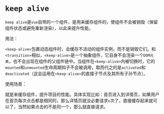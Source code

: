 # `keep alive`

`keep alive`是`vue`自带的一个组件，是用来缓存组件的，使组件不会被销毁（保留组件状态或避免重新渲染），以此来提升性能。

用法：

`<keep-alive>`包裹动态组件时，会缓存不活动的组件实例，而不是销毁它们。和`<transition>`相似，`<keep-alive>`是一个抽象组件，它自身不会渲染一个`DOM元素`，也不会出现在组件的父组件链中。当组件在`<keep-alive>`内被切换时，它的`mounted`和`unmounted`生命周期钩子不会被调用，取而代之的是`activated`和`deactivated`（这会运用在`<keep-alive>`的直接子节点及其所有子孙节点）。

使用场景：

就是来缓存组件，提升项目的性能。具体实现比如：首页进入到详情页，如果用户在首页每次点击都是相同的，那么详情页就没必要请求`n`次了，直接缓存起来就可以了，当然如果点击的不是同一个，那么就直接请求。
